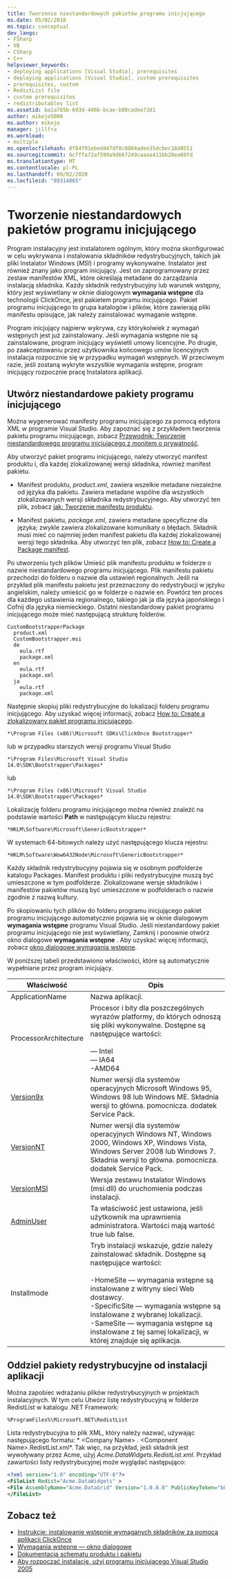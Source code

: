 ```yaml
---
title: Tworzenie niestandardowych pakietów programu inicjującego
ms.date: 05/02/2018
ms.topic: conceptual
dev_langs:
- FSharp
- VB
- CSharp
- C++
helpviewer_keywords:
- deploying applications [Visual Studio], prerequisites
- deploying applications [Visual Studio], custom prerequisites
- prerequisites, custom
- RedistList file
- custom prerequisites
- redistributables list
ms.assetid: ba1a785b-693d-446b-bcae-b88cadee73d1
author: mikejo5000
ms.author: mikejo
manager: jillfra
ms.workload:
- multiple
ms.openlocfilehash: 0f84f91ebedd47df8c0804adee35dcbec18d8551
ms.sourcegitcommit: 6cfffa72af599a9d667249caaaa411bb28ea69fd
ms.translationtype: MT
ms.contentlocale: pl-PL
ms.lasthandoff: 09/02/2020
ms.locfileid: "89314865"
---
```

# <a name="create-bootstrapper-packages"></a>Tworzenie niestandardowych pakietów programu inicjującego
Program instalacyjny jest instalatorem ogólnym, który można skonfigurować w celu wykrywania i instalowania składników redystrybucyjnych, takich jak pliki Instalator Windows (*MSI*) i programy wykonywalne. Instalator jest również znany jako program inicjujący. Jest on zaprogramowany przez zestaw manifestów XML, które określają metadane do zarządzania instalacją składnika.  Każdy składnik redystrybucyjny lub warunek wstępny, który jest wyświetlany w oknie dialogowym **wymagania wstępne** dla technologii ClickOnce, jest pakietem programu inicjującego. Pakiet programu inicjującego to grupa katalogów i plików, które zawierają pliki manifestu opisujące, jak należy zainstalować wymaganie wstępne.

Program inicjujący najpierw wykrywa, czy którykolwiek z wymagań wstępnych jest już zainstalowany. Jeśli wymagania wstępne nie są zainstalowane, program inicjujący wyświetli umowy licencyjne. Po drugie, po zaakceptowaniu przez użytkownika końcowego umów licencyjnych instalacja rozpocznie się w przypadku wymagań wstępnych. W przeciwnym razie, jeśli zostaną wykryte wszystkie wymagania wstępne, program inicjujący rozpocznie pracę Instalatora aplikacji.

## <a name="create-custom-bootstrapper-packages"></a>Utwórz niestandardowe pakiety programu inicjującego
Można wygenerować manifesty programu inicjującego za pomocą edytora XML w programie Visual Studio. Aby zapoznać się z przykładem tworzenia pakietu programu inicjującego, zobacz [Przewodnik: Tworzenie niestandardowego programu inicjującego z monitem o prywatność](../deployment/walkthrough-creating-a-custom-bootstrapper-to-show-a-privacy-prompt.md).

Aby utworzyć pakiet programu inicjującego, należy utworzyć manifest produktu i, dla każdej zlokalizowanej wersji składnika, również manifest pakietu.

* Manifest produktu, *product.xml*, zawiera wszelkie metadane niezależne od języka dla pakietu. Zawiera metadane wspólne dla wszystkich zlokalizowanych wersji składnika redystrybucyjnego.  Aby utworzyć ten plik, zobacz [jak: Tworzenie manifestu produktu](../deployment/how-to-create-a-product-manifest.md).

* Manifest pakietu, *package.xml*, zawiera metadane specyficzne dla języka; zwykle zawiera zlokalizowane komunikaty o błędach. Składnik musi mieć co najmniej jeden manifest pakietu dla każdej zlokalizowanej wersji tego składnika. Aby utworzyć ten plik, zobacz [How to: Create a Package manifest](../deployment/how-to-create-a-package-manifest.md).

Po utworzeniu tych plików Umieść plik manifestu produktu w folderze o nazwie niestandardowego programu inicjującego. Plik manifestu pakietu przechodzi do folderu o nazwie dla ustawień regionalnych. Jeśli na przykład plik manifestu pakietu jest przeznaczony do redystrybucji w języku angielskim, należy umieścić go w folderze o nazwie en. Powtórz ten proces dla każdego ustawienia regionalnego, takiego jak ja dla języka japońskiego i Cofnij dla języka niemieckiego. Ostatni niestandardowy pakiet programu inicjującego może mieć następującą strukturę folderów.

```
CustomBootstrapperPackage
  product.xml
  CustomBootstrapper.msi
  de
    eula.rtf
    package.xml
  en
    eula.rtf
    package.xml
  ja
    eula.rtf
    package.xml
```

Następnie skopiuj pliki redystrybucyjne do lokalizacji folderu programu inicjującego. Aby uzyskać więcej informacji, zobacz [How to: Create a zlokalizowany pakiet programu inicjującego](../deployment/how-to-create-a-localized-bootstrapper-package.md).

```
*\Program Files (x86)\Microsoft SDKs\ClickOnce Bootstrapper*
```

lub w przypadku starszych wersji programu Visual Studio

```
*\Program Files\Microsoft Visual Studio 14.0\SDK\Bootstrapper\Packages*
```

lub

```
*\Program Files (x86)\Microsoft Visual Studio 14.0\SDK\Bootstrapper\Packages*
```

Lokalizację folderu programu inicjującego można również znaleźć na podstawie wartości **Path** w następującym kluczu rejestru:

```
*HKLM\Software\Microsoft\GenericBootstrapper*
```

W systemach 64-bitowych należy użyć następującego klucza rejestru:

```
*HKLM\Software\Wow6432Node\Microsoft\GenericBootstrapper*
```

Każdy składnik redystrybucyjny pojawia się w osobnym podfolderze katalogu Packages. Manifest produktu i pliki redystrybucyjne muszą być umieszczone w tym podfolderze. Zlokalizowane wersje składników i manifestów pakietów muszą być umieszczone w podfolderach o nazwie zgodnie z nazwą kultury.

Po skopiowaniu tych plików do folderu programu inicjującego pakiet programu inicjującego automatycznie pojawia się w oknie dialogowym **wymagania wstępne** programu Visual Studio. Jeśli niestandardowy pakiet programu inicjującego nie jest wyświetlany, Zamknij i ponownie otwórz okno dialogowe **wymagania wstępne** . Aby uzyskać więcej informacji, zobacz [okno dialogowe wymagania wstępne](../ide/reference/prerequisites-dialog-box.md).

W poniższej tabeli przedstawiono właściwości, które są automatycznie wypełniane przez program inicjujący.

|Właściwość|Opis|
|--------------|-----------------|
|ApplicationName|Nazwa aplikacji.|
|ProcessorArchitecture|Procesor i bity dla poszczególnych wyrazów platformy, do których odnoszą się pliki wykonywalne. Dostępne są następujące wartości:<br /><br /> — Intel<br />— IA64<br />-AMD64|
|[Version9x](/windows/desktop/Msi/version9x)|Numer wersji dla systemów operacyjnych Microsoft Windows 95, Windows 98 lub Windows ME. Składnia wersji to główna. pomocnicza. dodatek Service Pack.|
|[VersionNT](/windows/desktop/Msi/versionnt)|Numer wersji dla systemów operacyjnych Windows NT, Windows 2000, Windows XP, Windows Vista, Windows Server 2008 lub Windows 7. Składnia wersji to główna. pomocnicza. dodatek Service Pack.|
|[VersionMSI](/windows/desktop/Msi/versionmsi)|Wersja zestawu Instalator Windows (msi.dll) do uruchomienia podczas instalacji.|
|[AdminUser](/windows/desktop/Msi/adminuser)|Ta właściwość jest ustawiona, jeśli użytkownik ma uprawnienia administratora. Wartości mają wartość true lub false.|
|Installmode|Tryb instalacji wskazuje, gdzie należy zainstalować składnik. Dostępne są następujące wartości:<br /><br /> -HomeSite — wymagania wstępne są instalowane z witryny sieci Web dostawcy.<br />-SpecificSite — wymagania wstępne są instalowane z wybranej lokalizacji.<br />-SameSite — wymagania wstępne są instalowane z tej samej lokalizacji, w której znajduje się aplikacja.|

## <a name="separate-redistributables-from-application-installations"></a>Oddziel pakiety redystrybucyjne od instalacji aplikacji
Można zapobiec wdrażaniu plików redystrybucyjnych w projektach instalacyjnych. W tym celu Utwórz listę redystrybucyjną w folderze RedistList w katalogu .NET Framework:

`%ProgramFiles%\Microsoft.NET\RedistList`

Lista redystrybucyjna to plik XML, który należy nazwać, używając następującego formatu: * \<Company Name> . \<Component Name>.RedistList.xml*. Tak więc, na przykład, jeśli składnik jest wywoływany przez Acme, użyj *Acme.DataWidgets.RedistList.xml*. Przykład zawartości listy redystrybucyjnej może wyglądać następująco:

```xml
<?xml version="1.0" encoding="UTF-8"?>
<FileList Redist="Acme.DataWidgets" >
<File AssemblyName="Acme.DataGrid" Version="1.0.0.0" PublicKeyToken="b03f5f7f11d50a3a" Culture="neutral" ProcessorArchitecture="MSIL" InGAC="true" />
</FileList>
```

## <a name="see-also"></a>Zobacz też
- [Instrukcje: instalowanie wstępnie wymaganych składników za pomocą aplikacji ClickOnce](../deployment/how-to-install-prerequisites-with-a-clickonce-application.md)
- [Wymagania wstępne — okno dialogowe](../ide/reference/prerequisites-dialog-box.md)
- [Dokumentacja schematu produktu i pakietu](../deployment/product-and-package-schema-reference.md)
- [Aby rozpocząć instalację, użyj programu inicjującego Visual Studio 2005](https://msdn.microsoft.com/magazine/cc163899.aspx)
